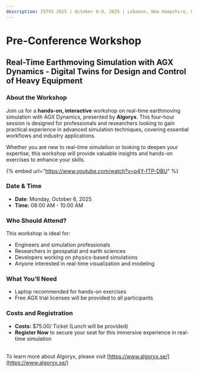 ```yaml
---
description: ISTVS 2025 | October 6-9, 2025 | Lebanon, New Hampshire, USA
---
```


# Pre-Conference Workshop

## Real-Time Earthmoving Simulation with AGX Dynamics - Digital Twins for Design and Control of Heavy Equipment

### About the Workshop

Join us for a **hands-on, interactive** workshop on real-time earthmoving simulation with AGX Dynamics, presented by **Algoryx**. This four-hour session is designed for professionals and researchers looking to gain practical experience in advanced simulation techniques, covering essential workflows and industry applications.

Whether you are new to real-time simulation or looking to deepen your expertise, this workshop will provide valuable insights and hands-on exercises to enhance your skills.

{% embed url="https://www.youtube.com/watch?v=p4Y-fTP-DBU" %}

### Date & Time

* **Date**: Monday, October 6, 2025
* **Time:** 08:00 AM - 10:00 AM

### Who Should Attend?

This workshop is ideal for:

* Engineers and simulation professionals
* Researchers in geospatial and earth sciences
* Developers working on physics-based simulations
* Anyone interested in real-time visualization and modeling

### What You’ll Need

* Laptop recommended for hands-on exercises
* Free AGX trial licenses will be provided to all participants

### Costs and Registration

* **Costs:** $75.00/ Ticket (Lunch will be provided)
* **Register Now** to secure your seat for this immersive experience in real-time simulation

\
To learn more about Algoryx, please visit [https://www.algoryx.se/](https://www.algoryx.se/)

